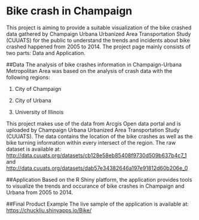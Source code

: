 # Bike crash in Champaign
This project is aiming to provide a suitable visualization of the bike crashed data gathered by Champaign Urbana Urbanized Area Transportation Study (CUUATS) for the public to understand the trends and incidents about bike crashed happened from 2005 to 2014. 
The project page mainly consists of two parts: Data and Application. 

##Data
The analysis of bike crashes information in Champaign-Urbana Metropolitan Area was based on the analysis of crash data with the following regions:

1.	City of Champaign

2.	City of Urbana 

3.	University of Illinois

This project makes use of the data from Arcgis Open data portal and is uploaded by Champaign Urbana Urbanized Area Transportation Study (CUUATS). The data contains the location of the bike crashes as well as the bike turning information within every intersect of the region. 
The raw dataset is available at:
http://data.cuuats.org/datasets/cb128e58eb85408f9730d509b637b4c7_1 and 
http://data.cuuats.org/datasets/dab57e34382646a197e91812d60b206e_0

##Application
Based on the R Shiny platform, the application provides tools to visualize the trends and occurance of bike crashes in Champaign and Urbana from 2005 to 2014. 

##Final Product Example
The live sample of the application is available at: https://chuckliu.shinyapps.io/Bike/
